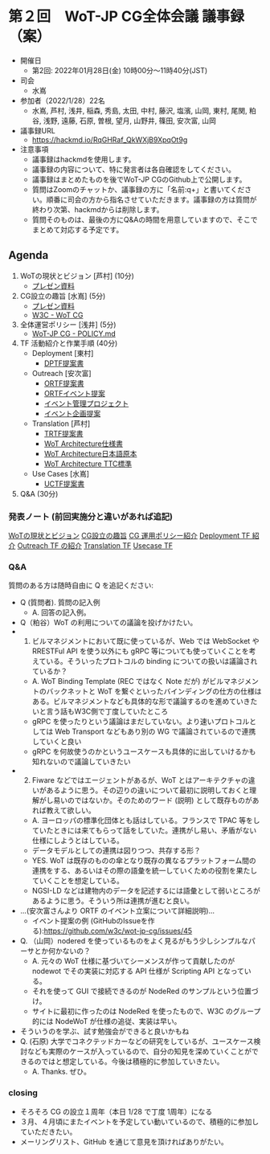# 第２回　WoT-JP CG全体会議 議事録（案）

* 開催日
  * 第2回: 2022年01月28日(金) 10時00分〜11時40分(JST)
* 司会
  * 水嶌 
* 参加者（2022/1/28）22名
  * 水嶌, 芦村, 浅井, 稲森, 秀島, 太田, 中村, 藤沢, 塩濱, 山岡, 東村, 尾関, 粕谷, 浅野, 遠藤, 石原, 曽根, 望月, 山野井, 篠田, 安次富, 山岡
* 議事録URL
  * https://hackmd.io/RqGHRaf_QkWXjB9XpqOt9g
* 注意事項
  * 議事録はhackmdを使用します。
  * 議事録の内容について、特に発言者は各自確認をしてください。
  * 議事録はまとめたものを後でWoT-JP CGのGithub上で公開します。
  * 質問はZoomのチャットか、議事録の方に「名前:q+」と書いてください。順番に司会の方から指名させていただきます。議事録の方は質問が終わり次第、hackmdからは削除します。
  * 質問そのものは、最後の方にQ&Aの時間を用意していますので、そこでまとめて対応する予定です。
  
## Agenda
1. WoTの現状とビジョン [芦村] (10分)
    - [プレゼン資料](https://github.com/w3c/wot-jp-cg/blob/main/Event/20211222_1st_Main_Meeting/20211222-WoT-JP_CG_Ashimura.pdf)
2. CG設立の趣旨 [水嶌] (5分)
    - [プレゼン資料](https://github.com/w3c/wot-jp-cg/blob/main/Event/20211222_1st_Main_Meeting/20211222-WoT-JP_CG_Mizushima_20211222.pdf)
    - [W3C - WoT CG](https://www.w3.org/WoT/cg/)
3. 全体運営ポリシー [浅井] (5分)
    - [WoT-JP CG - POLICY.md](https://github.com/w3c/wot-jp-cg/blob/main/POLICY.md) 
4. TF 活動紹介と作業手順 (40分)
    * Deployment [東村]
      * [DPTF提案書](https://github.com/w3c/wot-jp-cg/tree/main/TF/Deployment)
    * Outreach [安次富]
      * [ORTF提案書](https://github.com/w3c/wot-jp-cg/blob/main/TF/Outreach/README.md)
      * [ORTFイベント提案](https://github.com/w3c/wot-jp-cg/blob/main/TF/Outreach/project_management.md)
      * [イベント管理プロジェクト](https://github.com/w3c/wot-jp-cg/projects/1)
      * [イベント企画提案](https://github.com/w3c/wot-jp-cg/issues/new/choose)
    * Translation [芦村]
      * [TRTF提案書](https://github.com/w3c/wot-jp-cg/blob/main/TF/Translation/README.md)
      * [WoT Architecture仕様書](https://www.w3.org/TR/2020/REC-wot-architecture-20200409/)
      * [WoT Architecture日本語原本](https://wot-jp-community.github.io/wot-architecture/)
      * [WoT Architecture TTC標準](https://www.ttc.or.jp/document_db/information/view_express_entity/1388)
    * Use Cases [水嶌]
      * [UCTF提案書](https://github.com/w3c/wot-jp-cg/blob/main/TF/Usecases/README.md)
5. Q&A (30分)

### 発表ノート (前回実施分と違いがあれば追記)

[WoTの現状とビジョン](https://github.com/w3c/wot-jp-cg/blob/main/Event/20211222_1st_Main_Meeting/20211222-WoT-JP_CG_Ashimura.pdf)
[CG設立の趣旨](https://github.com/w3c/wot-jp-cg/blob/main/Event/20211222_1st_Main_Meeting/20211222-WoT-JP_CG_Mizushima_20211222.pdf)
[CG 運用ポリシー紹介](https://github.com/w3c/wot-jp-cg/blob/main/POLICY.md)
[Deployment TF 紹介](https://github.com/w3c/wot-jp-cg/tree/main/TF/Deployment)
[Outreach TF の紹介](https://github.com/w3c/wot-jp-cg/tree/main/TF/Outreach)
[Translation TF](https://github.com/w3c/wot-jp-cg/tree/main/TF/Translation)
[Usecase TF](https://github.com/w3c/wot-jp-cg/tree/main/TF/Usecases)

### Q&A

質問のある方は随時自由に Q を追記ください:

- Q (質問者). 質問の記入例
  - A. 回答の記入例。
- Q（粕谷）WoT の利用についての議論を投げかけたい。
- 1. ビルマネジメントにおいて既に使っているが、Web では WebSocket や RRESTFul API を使う以外にも gRPC 等についても使っていくことを考えている。そういったプロトコルの binding についての扱いは議論されているか？
  - A. WoT Binding Template (REC ではなく Note だが) がビルマネジメントのバックネットと WoT を繋ぐといったバインディングの仕方の仕様はある。ビルマネジメントなども具体的な形で議論するのを進めていきたいと言う話もW3C側で丁度していたところ
  - gRPC を使ったりという議論はまだしていない。より速いプロトコルとしては Web Transport などもあり別の WG で議論されているので連携していくと良い
  - gRPC を何故使うのかというユースケースも具体的に出していけるかも知れないので議論していきたい
- 2. Fiware などではエージェントがあるが、WoT とはアーキテクチャの違いがあるように思う。その辺りの違いについて最初に説明しておくと理解がし易いのではないか。そのためのワード (説明) として既存ものがあれば教えて欲しい。
  - A. ヨーロッパの標準化団体とも話はしている。フランスで TPAC 等をしていたときには来てもらって話をしていた。連携がし易い、矛盾がない仕様にしようとはしている。
  - データモデルとしての連携は図りつつ、共存する形？
  - YES. WoT は既存のものの傘となり既存の異なるプラットフォーム間の連携をする、あるいはその際の語彙を統一していくための役割を果たしていくことを想定している。
  - NGSI-LD などは建物内のデータを記述するには語彙として弱いところがあるように思う。そういう所は連携が進むと良い。
- ...(安次富さんより ORTF のイベント立案について詳細説明)...
    - イベント提案の例 (GitHubのIssueを作る):https://github.com/w3c/wot-jp-cg/issues/45
- Q. （山岡）nodered を使っているものをよく見るがもう少しシンプルなパーサとか何かないの？
  - A. 元々の WoT 仕様に基づいてシーメンスが作って貢献したのが nodewot でその実装に対応する API 仕様が Scripting API となっている。
  - それを使って GUI で接続できるのが NodeRed のサンプルという位置づけ。
  - サイトに最初に作ったのは NodeRed を使ったもので、W3C のグループ的には NodeWoT が仕様の追従、実装は早い。
- そういうのを学ぶ、試す勉強会ができると良いかもね
- Q. (石原) 大学でコネクテッドカーなどの研究をしているが、ユースケース検討なども実際のケースが入っているので、自分の知見を深めていくことができるのではと想定している。今後は積極的に参加していきたい。
  - A. Thanks. ぜひ。

### closing
- そろそろ CG の設立１周年（本日 1/28 で丁度 1周年）になる
- ３月、４月頃にまたイベントを予定してい動いているので、積極的に参加していただきたい。
- メーリングリスト、GitHub を通じて意見を頂ければありがたい。
